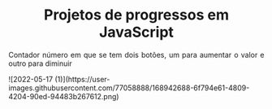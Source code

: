 
<h1 align="center">Projetos de progressos em JavaScript </h1>
<p align="justify"> Contador número em que se tem dois botões, um para aumentar o valor e outro para diminuir </p>
![2022-05-17 (1)](https://user-images.githubusercontent.com/77058888/168942688-6f794e61-4809-4204-90ed-94483b267612.png)
